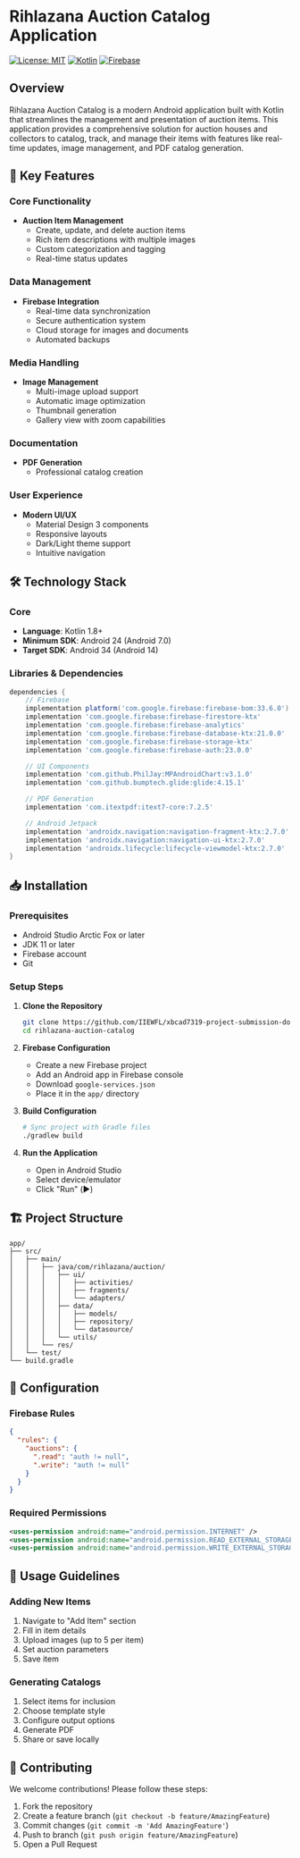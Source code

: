 # Rihlazana Auction Catalog Application

[![License: MIT](https://img.shields.io/badge/License-MIT-yellow.svg)](https://opensource.org/licenses/MIT)
[![Kotlin](https://img.shields.io/badge/kotlin-%237F52FF.svg?style=flat&logo=kotlin&logoColor=white)](https://kotlinlang.org)
[![Firebase](https://img.shields.io/badge/firebase-%23039BE5.svg?style=flat&logo=firebase)](https://firebase.google.com)

## Overview

Rihlazana Auction Catalog is a modern Android application built with Kotlin that streamlines the management and presentation of auction items. This application provides a comprehensive solution for auction houses and collectors to catalog, track, and manage their items with features like real-time updates, image management, and PDF catalog generation.

## 🚀 Key Features

### Core Functionality
- **Auction Item Management**
  - Create, update, and delete auction items
  - Rich item descriptions with multiple images
  - Custom categorization and tagging
  - Real-time status updates

### Data Management
- **Firebase Integration**
  - Real-time data synchronization
  - Secure authentication system
  - Cloud storage for images and documents
  - Automated backups

### Media Handling
- **Image Management**
  - Multi-image upload support
  - Automatic image optimization
  - Thumbnail generation
  - Gallery view with zoom capabilities

### Documentation
- **PDF Generation**
  - Professional catalog creation


### User Experience
- **Modern UI/UX**
  - Material Design 3 components
  - Responsive layouts
  - Dark/Light theme support
  - Intuitive navigation

## 🛠️ Technology Stack

### Core
- **Language**: Kotlin 1.8+
- **Minimum SDK**: Android 24 (Android 7.0)
- **Target SDK**: Android 34 (Android 14)

### Libraries & Dependencies
```gradle
dependencies {
    // Firebase
    implementation platform('com.google.firebase:firebase-bom:33.6.0')
    implementation 'com.google.firebase:firebase-firestore-ktx'
    implementation 'com.google.firebase:firebase-analytics'
    implementation 'com.google.firebase:firebase-database-ktx:21.0.0'
    implementation 'com.google.firebase:firebase-storage-ktx'
    implementation 'com.google.firebase:firebase-auth:23.0.0'

    // UI Components
    implementation 'com.github.PhilJay:MPAndroidChart:v3.1.0'
    implementation 'com.github.bumptech.glide:glide:4.15.1'

    // PDF Generation
    implementation 'com.itextpdf:itext7-core:7.2.5'

    // Android Jetpack
    implementation 'androidx.navigation:navigation-fragment-ktx:2.7.0'
    implementation 'androidx.navigation:navigation-ui-ktx:2.7.0'
    implementation 'androidx.lifecycle:lifecycle-viewmodel-ktx:2.7.0'
}
```

## 📥 Installation

### Prerequisites
- Android Studio Arctic Fox or later
- JDK 11 or later
- Firebase account
- Git

### Setup Steps
1. **Clone the Repository**
   ```bash
   git clone https://github.com/IIEWFL/xbcad7319-project-submission-domain_expansion.git
   cd rihlazana-auction-catalog
   ```

2. **Firebase Configuration**
   - Create a new Firebase project
   - Add an Android app in Firebase console
   - Download `google-services.json`
   - Place it in the `app/` directory

3. **Build Configuration**
   ```bash
   # Sync project with Gradle files
   ./gradlew build
   ```

4. **Run the Application**
   - Open in Android Studio
   - Select device/emulator
   - Click "Run" (▶️)

## 🏗️ Project Structure

```
app/
├── src/
│   ├── main/
│   │   ├── java/com/rihlazana/auction/
│   │   │   ├── ui/
│   │   │   │   ├── activities/
│   │   │   │   ├── fragments/
│   │   │   │   └── adapters/
│   │   │   ├── data/
│   │   │   │   ├── models/
│   │   │   │   ├── repository/
│   │   │   │   └── datasource/
│   │   │   └── utils/
│   │   └── res/
│   └── test/
└── build.gradle
```

## 🔧 Configuration

### Firebase Rules
```json
{
  "rules": {
    "auctions": {
      ".read": "auth != null",
      ".write": "auth != null"
    }
  }
}
```

### Required Permissions
```xml
<uses-permission android:name="android.permission.INTERNET" />
<uses-permission android:name="android.permission.READ_EXTERNAL_STORAGE" />
<uses-permission android:name="android.permission.WRITE_EXTERNAL_STORAGE" />
```

## 📱 Usage Guidelines

### Adding New Items
1. Navigate to "Add Item" section
2. Fill in item details
3. Upload images (up to 5 per item)
4. Set auction parameters
5. Save item

### Generating Catalogs
1. Select items for inclusion
2. Choose template style
3. Configure output options
4. Generate PDF
5. Share or save locally

## 🤝 Contributing

We welcome contributions! Please follow these steps:

1. Fork the repository
2. Create a feature branch (`git checkout -b feature/AmazingFeature`)
3. Commit changes (`git commit -m 'Add AmazingFeature'`)
4. Push to branch (`git push origin feature/AmazingFeature`)
5. Open a Pull Request



